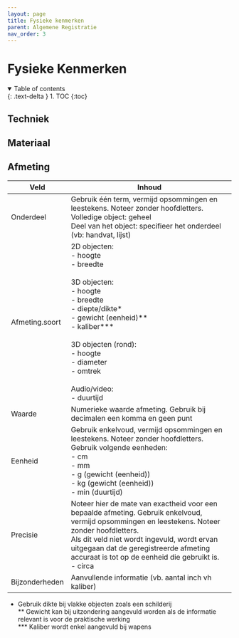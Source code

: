 ```yaml
---
layout: page
title: Fysieke kenmerken
parent: Algemene Registratie
nav_order: 3
---
```


# **Fysieke Kenmerken** 

<details open markdown="block">
  <summary>
    Table of contents
  </summary>
  {: .text-delta }
1. TOC
{:toc}
</details>

## **Techniek**

## **Materiaal**

## **Afmeting**

| Veld           | Inhoud                                                                                                                                                                                                                                                                                        |
|----------------|-----------------------------------------------------------------------------------------------------------------------------------------------------------------------------------------------------------------------------------------------------------------------------------------------|
| Onderdeel      | Gebruik één term, vermijd opsommingen en leestekens. Noteer zonder hoofdletters. <br>  Volledige object: geheel <br> Deel van het object: specifieer het onderdeel (vb: handvat, lijst)                                                                                                                  |
| Afmeting.soort | 2D objecten: <br> - hoogte <br> - breedte <br><br> 3D objecten: <br> - hoogte <br> - breedte <br> - diepte/dikte* <br> - gewicht (eenheid)** <br> - kaliber*** <br><br> 3D objecten (rond): <br> - hoogte <br> - diameter <br> - omtrek <br><br> Audio/video: <br> - duurtijd                                                                                                |
| Waarde         | Numerieke waarde afmeting. Gebruik bij decimalen een komma en geen punt                                                                                                                                                                                                                       |
| Eenheid        | Gebruik enkelvoud, vermijd opsommingen en leestekens. Noteer zonder hoofdletters.  <br> Gebruik volgende eenheden: <br> - cm <br> - mm <br> - g (gewicht (eenheid)) <br> - kg (gewicht (eenheid)) <br> - min (duurtijd)                                                                                                     |
| Precisie       | Noteer hier de mate van exactheid voor een bepaalde afmeting. Gebruik enkelvoud, vermijd opsommingen en leestekens. Noteer zonder hoofdletters. <br> Als dit veld niet wordt ingevuld, wordt ervan uitgegaan dat de geregistreerde afmeting accuraat is tot op de eenheid die gebruikt is. <br> - circa |
| Bijzonderheden | Aanvullende informatie (vb. aantal inch vh kaliber)                                                                                                                                                                                                                                           |

* Gebruik dikte bij vlakke objecten zoals een schilderij <br>
** Gewicht kan bij uitzondering aangevuld worden als de informatie relevant is voor de praktische werking <br>
*** Kaliber wordt enkel aangevuld bij wapens <br>


